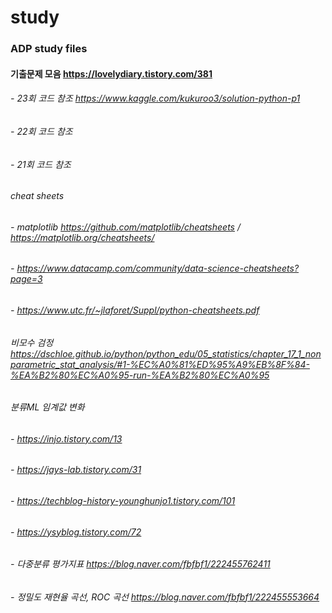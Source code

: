 # study
### ADP study files
#### 기출문제 모음 https://lovelydiary.tistory.com/381
###### - 23회 코드 참조 https://www.kaggle.com/kukuroo3/solution-python-p1
###### - 22회 코드 참조 
###### - 21회 코드 참조 
###### cheat sheets 
###### - matplotlib https://github.com/matplotlib/cheatsheets  / https://matplotlib.org/cheatsheets/
###### - https://www.datacamp.com/community/data-science-cheatsheets?page=3
###### - https://www.utc.fr/~jlaforet/Suppl/python-cheatsheets.pdf

###### 비모수 검정 https://dschloe.github.io/python/python_edu/05_statistics/chapter_17_1_nonparametric_stat_analysis/#1-%EC%A0%81%ED%95%A9%EB%8F%84-%EA%B2%80%EC%A0%95-run-%EA%B2%80%EC%A0%95

###### 분류ML 임계값 변화 
###### - https://injo.tistory.com/13
###### - https://jays-lab.tistory.com/31
###### - https://techblog-history-younghunjo1.tistory.com/101
###### - https://ysyblog.tistory.com/72
###### - 다중분류 평가지표 https://blog.naver.com/fbfbf1/222455762411
###### -  정밀도 재현율 곡선, ROC 곡선 https://blog.naver.com/fbfbf1/222455553664
######  


